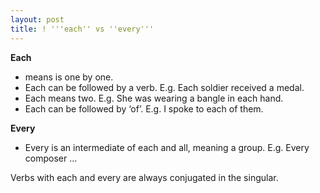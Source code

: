 ```yaml
---
layout: post
title: ! '''each'' vs ''every'''
---
```


**Each**

- means is one by one. 
- Each can be followed by a verb. E.g. Each soldier received a medal.
- Each means two. E.g. She was wearing a bangle in each hand.
- Each can be followed by ‘of’. E.g. I spoke to each of them.

**Every**

- Every is an intermediate of each and all, meaning a group. E.g. Every composer ...

Verbs with each and every are always conjugated in the singular.

